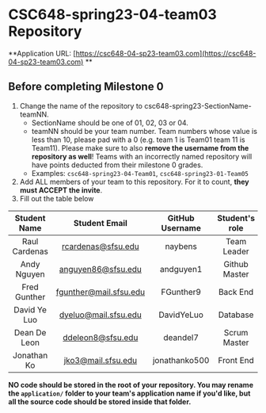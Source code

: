 # CSC648-spring23-04-team03 Repository

**Application URL: [https://csc648-04-sp23-team03.com](https://csc648-04-sp23-team03.com) **

## Before completing Milestone 0

1. Change the name of the repository to csc648-spring23-SectionName-teamNN.
   - SectionName should be one of 01, 02, 03 or 04.
   - teamNN should be your team number. Team numbers whose value is less than
     10, please pad with a 0 (e.g. team 1 is Team01 team 11 is Team11). Please
     make sure to also **remove the username from the repository as well**!
     Teams with an incorrectly named repository will have points deducted from
     their milestone 0 grades.
   - Examples: `csc648-spring23-04-Team01`, `csc648-spring23-01-Team05`
2. Add ALL members of your team to this repository. For it to count, **they must
   ACCEPT the invite**.
3. Fill out the table below

| Student Name | Student Email | GitHub Username | Student's role |
| :----------: | :-----------: | :-------------: | :------------: |
|   Raul Cardenas   | rcardenas@sfsu.edu |      naybens       |  Team Leader   |
|   Andy Nguyen   | anguyen86@sfsu.edu |      andguyen1       |  Github Master   |
|   Fred Gunther   | fgunther@mail.sfsu.edu |      FGunther9       |  Back End   |
|   David Ye Luo   | dyeluo@mail.sfsu.edu |       DavidYeLuo       |  Database   |
|   Dean De Leon   | ddeleon8@sfsu.edu |      deandel7       |  Scrum Master   |
|   Jonathan Ko   | jko3@mail.sfsu.edu |      jonathanko500       |  Front End   |

**NO code should be stored in the root of your repository. You may rename the
`application/` folder to your team's application name if you'd like, but all the
source code should be stored inside that folder.**
